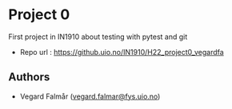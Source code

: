 # Project 0
First project in IN1910 about testing with pytest and git

- Repo url : https://github.uio.no/IN1910/H22_project0_vegardfa

## Authors

- Vegard Falmår (vegard.falmar@fys.uio.no)
